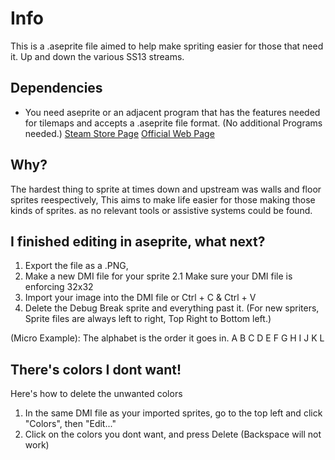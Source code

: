 # Info

This is a .aseprite file aimed to help make spriting easier for those that need it. Up and down the various SS13 streams.

## Dependencies

- You need aseprite or an adjacent program that has the features needed for tilemaps and accepts a .aseprite file format. (No additional Programs needed.)
  [Steam Store Page](https://store.steampowered.com/app/431730/Aseprite/)
  [Official Web Page](https://www.aseprite.org/)

## Why?

The hardest thing to sprite at times down and upstream was walls and floor sprites reespectively, This aims to make life easier for those making those kinds of sprites. as no relevant tools or assistive systems could be found.

## I finished editing in aseprite, what next?

1. Export the file as a .PNG,
2. Make a new DMI file for your sprite
   2.1 Make sure your DMI file is enforcing 32x32
3. Import your image into the DMI file or Ctrl + C & Ctrl + V
4. Delete the Debug Break sprite and everything past it. (For new spriters, Sprite files are always left to right, Top Right to Bottom left.)

(Micro Example): The alphabet is the order it goes in.
A B C D
E F G H
I J K L

## There's colors I dont want!

Here's how to delete the unwanted colors

1. In the same DMI file as your imported sprites, go to the top left and click "Colors", then "Edit..."
2. Click on the colors you dont want, and press Delete (Backspace will not work)
